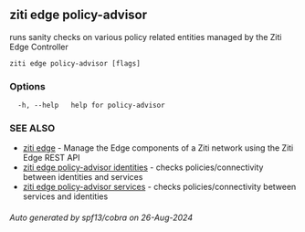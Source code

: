 ## ziti edge policy-advisor

runs sanity checks on various policy related entities managed by the Ziti Edge Controller

```
ziti edge policy-advisor [flags]
```

### Options

```
  -h, --help   help for policy-advisor
```

### SEE ALSO

* [ziti edge](../edge.md)	 - Manage the Edge components of a Ziti network using the Ziti Edge REST API
* [ziti edge policy-advisor identities](identities/identities.md)	 - checks policies/connectivity between identities and services
* [ziti edge policy-advisor services](services/services.md)	 - checks policies/connectivity between services and identities 

###### Auto generated by spf13/cobra on 26-Aug-2024
